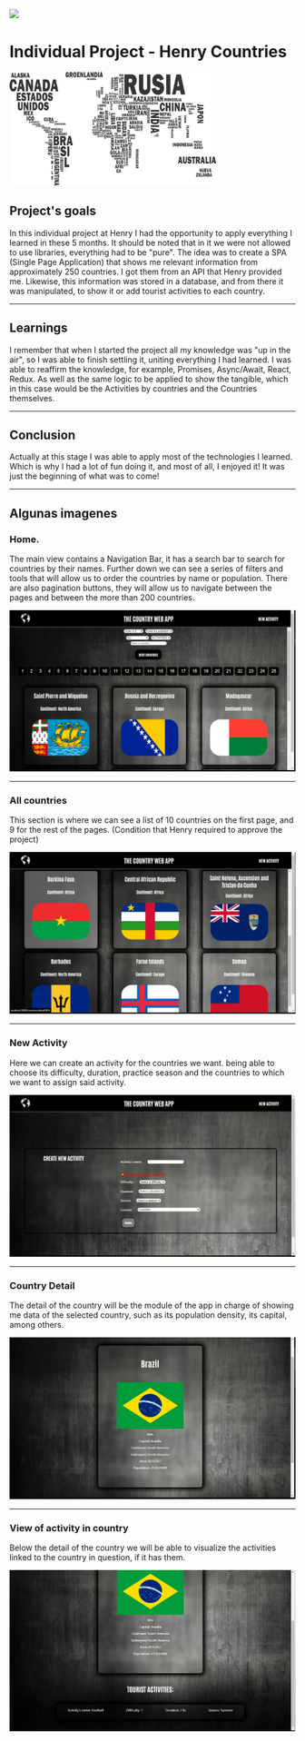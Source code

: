 <p align='left'>
    <img src='https://static.wixstatic.com/media/85087f_0d84cbeaeb824fca8f7ff18d7c9eaafd~mv2.png/v1/fill/w_160,h_30,al_c,q_85,usm_0.66_1.00_0.01/Logo_completo_Color_1PNG.webp' </img>
</p>

# Individual Project - Henry Countries

<p align="left">
  <img height="200" src="./countries.png" />
</p>

## Project's goals
In this individual project at Henry I had the opportunity to apply everything I learned in these 5 months. It should be noted that in it we were not allowed to use libraries, everything had to be "pure". The idea was to create a SPA (Single Page Application) that shows me relevant information from approximately 250 countries. I got them from an API that Henry provided me. Likewise, this information was stored in a database, and from there it was manipulated, to show it or add tourist activities to each country.

<hr />

## Learnings
I remember that when I started the project all my knowledge was "up in the air", so I was able to finish settling it, uniting everything I had learned.
I was able to reaffirm the knowledge, for example, Promises, Async/Await, React, Redux. As well as the same logic to be applied to show the tangible, which in this case would be the Activities by countries and the Countries themselves.

<hr />

## Conclusion
Actually at this stage I was able to apply most of the technologies I learned.
Which is why I had a lot of fun doing it, and most of all, I enjoyed it!
It was just the beginning of what was to come!

<hr />

## Algunas imagenes

<h3>Home.</h3>
<p>The main view contains a Navigation Bar, it has a search bar to search for countries by their names.
Further down we can see a series of filters and tools that will allow us to order the countries by name or population. There are also pagination buttons, they will allow us to navigate between the pages and between the more than 200 countries. </p>

 <img src='./img/WEBAPP1.png'>

 <hr />

 <h3>All countries</h3>

 <p>This section is where we can see a list of 10 countries on the first page, and 9 for the rest of the pages. (Condition that Henry required to approve the project)</p>
 <img src='./img/WEBAPP2.png'>

 <hr />

 <h3>New Activity</h3>
 <p> Here we can create an activity for the countries we want. being able to choose
 its difficulty, duration, practice season and the countries to which we want to assign said activity.</p>

 <img src='./img/WEBAPP3.png'>

 <hr />

 <h3>Country Detail</h3>
 <p>The detail of the country will be the module of the app in charge of showing me data of the selected country, such as its population density, its capital, among others.</p>
 <img src='./img/WEBAPP4.png'>

 <hr />

 <h3>View of activity in country</h3>
 <p>Below the detail of the country we will be able to visualize the activities linked to the country in question, if it has them.</p>

 <img src='./img/WEBAPP5.png'>
